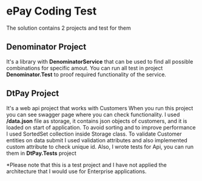 # ePay Coding Test

The solution contains 2 projects and test for them

## Denominator Project 
It's a library with **DenominatorService** that can be used to find all possible combinations for specific amout.
You can run all test in project **Denominator.Test** to proof required functionality of the service.

## DtPay Project
It's a web api project that works with Customers
When you run this project you can see swagger page where you can check functionality.
I used **/data.json** file as storage, it contains json objects of customers, and it is loaded on start of application.
To avoid sorting and to improve performance I used SortedSet collection inside Storage class.
To validate Customer entities on data submit I used validation attributes and also implemented custom attribute to check unique id.
Also, I wrote tests for Api, you can run them in **DtPay.Tests** project

*Please note that this is a test project and I have not applied the architecture that I would use for Enterprise applications.  

  
 